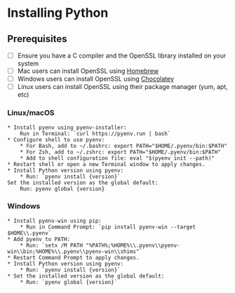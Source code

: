 # Installing Python

## Prerequisites

-[ ] Ensure you have a C compiler and the OpenSSL library installed on your system
-[ ] Mac users can install OpenSSL using [Homebrew](https://brew.sh/)
-[ ] Windows users can install OpenSSL using [Chocolatey](https://chocolatey.org/)
-[ ] Linux users can install OpenSSL using their package manager (yum, apt, etc)

### Linux/macOS

    * Install pyenv using pyenv-installer:
        Run in Terminal: `curl https://pyenv.run | bash`
    * Configure shell to use pyenv:
        * For Bash, add to ~/.bashrc: export PATH="$HOME/.pyenv/bin:$PATH"
        * For Zsh, add to ~/.zshrc: export PATH="$HOME/.pyenv/bin:$PATH"
        * Add to shell configuration file: eval "$(pyenv init --path)"
    * Restart shell or open a new Terminal window to apply changes.
    * Install Python version using pyenv:
        * Run: `pyenv install {version}`
    Set the installed version as the global default:
        Run: pyenv global {version}

### Windows

    * Install pyenv-win using pip:
        * Run in Command Prompt: `pip install pyenv-win --target $HOME\\.pyenv`
    * Add pyenv to PATH:
        * Run: `setx /M PATH "%PATH%;%HOME%\\.pyenv\\pyenv-win\\bin;%HOME%\\.pyenv\\pyenv-win\\shims"`
    * Restart Command Prompt to apply changes.
    * Install Python version using pyenv:
        * Run: `pyenv install {version}`
    * Set the installed version as the global default:
        * Run: `pyenv global {version}`
